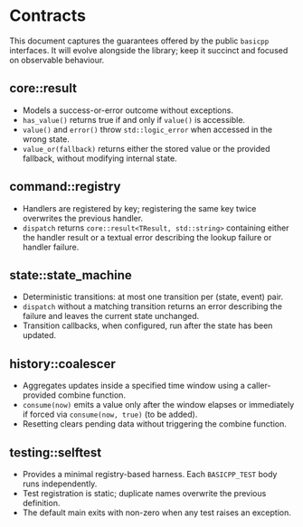 # Contracts

This document captures the guarantees offered by the public `basicpp` interfaces. It will evolve alongside the library; keep it succinct and focused on observable behaviour.

## core::result

- Models a success-or-error outcome without exceptions.
- `has_value()` returns true if and only if `value()` is accessible.
- `value()` and `error()` throw `std::logic_error` when accessed in the wrong state.
- `value_or(fallback)` returns either the stored value or the provided fallback, without modifying internal state.

## command::registry

- Handlers are registered by key; registering the same key twice overwrites the previous handler.
- `dispatch` returns `core::result<TResult, std::string>` containing either the handler result or a textual error describing the lookup failure or handler failure.

## state::state_machine

- Deterministic transitions: at most one transition per (state, event) pair.
- `dispatch` without a matching transition returns an error describing the failure and leaves the current state unchanged.
- Transition callbacks, when configured, run after the state has been updated.

## history::coalescer

- Aggregates updates inside a specified time window using a caller-provided combine function.
- `consume(now)` emits a value only after the window elapses or immediately if forced via `consume(now, true)` (to be added).
- Resetting clears pending data without triggering the combine function.

## testing::selftest

- Provides a minimal registry-based harness. Each `BASICPP_TEST` body runs independently.
- Test registration is static; duplicate names overwrite the previous definition.
- The default main exits with non-zero when any test raises an exception.
